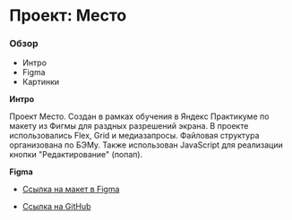 # Проект: Место

### Обзор
* Интро
* Figma
* Картинки

**Интро**

Проект Место.
Создан в рамках обучения в Яндекс Практикуме по макету из Фигмы для раздных разрешений экрана.
В проекте использовались Flex, Grid и медиазапросы. 
Файловая структура организована по БЭМу.
Также использован JavaScript для реализации кнопки "Редактирование" (попап).

**Figma**

* [Ссылка на макет в Figma](https://www.figma.com/file/2cn9N9jSkmxD84oJik7xL7/JavaScript.-Sprint-4?node-id=0%3A1)

* [Ссылка на GitHub ](https://sabinasikacheva.github.io/russian-travel/)

